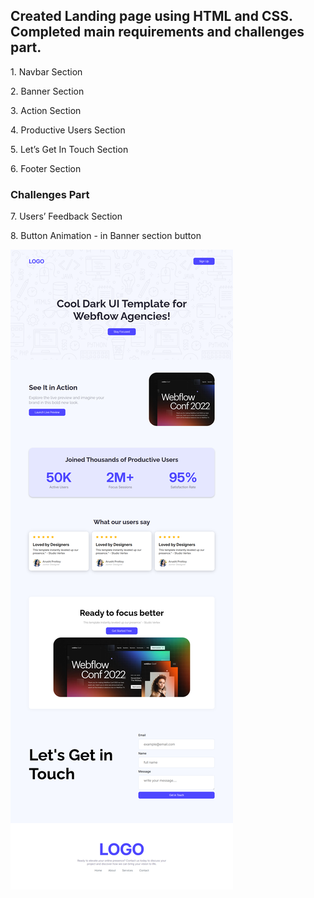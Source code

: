 <h2>Created Landing page using HTML and CSS. Completed main requirements and challenges part.</h2>
<p>1. Navbar Section</p>
<p>2. Banner Section</p>
<p>3. Action Section</p>
<p>4. Productive Users Section</p>
<p>5. Let’s Get In Touch Section</p>
<p>6. Footer Section</p>


<h3>Challenges Part</h3>
<p>7. Users’ Feedback Section</p>
<p>8. Button Animation - in Banner section button</p>
<img src="./assets/ph-assignment1.png" alt="Screenshot of Assignment 1">
